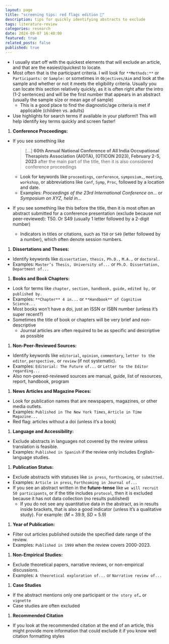 ```yaml
---
layout: page
title: "screening tips: red flags edition 🚩"
description: tips for quickly identifying abstracts to exclude
tags: literature-review
categories: research
date: 2024-09-07 16:40:00
featured: true
related_posts: false
published: true
---
```


- I usually start off with the quickest elements that will exclude an article, and that are the easiest/quickest to locate.
- Most often that is the participant criteria. I will look for `**Methods:**` or `Participants:` or `Sample:` or sometimes in `Objectives/Aim` and look at the sample and whether or not it meets the eligibility criteria. Usually you can locate this section relatively quickly, as it is often right after the intro (1-2 sentences) and will be the first number that appears in an abstract (usually the sample size or mean age of sample)
  - This is a good place to find the diagnostic/age criteria is met if applicable (children vs. adults)
- Use highlights for search terms if available in your platform!! This will help identify key terms quickly and screen faster!

1. **Conference Proceedings:**

- If you see something like

  > [...] **60th Annual National Conference of All India Occupational Therapists Association (AIOTA), (OTICON 2023), February 2-5, 2023** after the main part of the title, then it is also considered conference proceedings

  - Look for keywords like `proceedings`, `conference`, `symposium,`, `meeting`, `workshop`, or abbreviations like `Conf`, `Symp`, `Proc`, followed by a location and date.
  - Examples: _Proceedings of the 23rd International Conference on..._ or _Symposium on XYZ, held in..._

- If you see something like this before the title, then it is most often an abstract submitted for a conference presentation (exclude because not peer-reviewed): T50. Or S49 (usually 1 letter followed by a 2-digit number)
  - Indicators in titles or citations, such as `T50` or `S49` (letter followed by a number), which often denote session numbers.

1. **Dissertations and Theses:**

- Identify keywords like `dissertation,` `thesis,` `Ph.D.,` `M.A.,` or `doctoral.`
- Examples: `Master’s Thesis, University of...` or `Ph.D. Dissertation, Department of...`

1. **Books and Book Chapters:**

- Look for terms like `chapter,` `section,` `handbook,` `guide,` `edited by,` or `published by.`
- Examples: `**Chapter** 4 in...` or `**Handbook** of Cognitive Science...`
- Most books won’t have a doi, just an ISSN or ISBN number (unless it’s super recent?)
- Sometimes the title of book or chapters will be very brief and non-descriptive
  - Journal articles are often required to be as specific and descriptive as possible

1. **Non-Peer-Reviewed Sources:**

- Identify keywords like `editorial`, `opinion`, `commentary`, `letter to the editor`, `perspective,` or `review` (if not systematic).
- Examples: `Editorial: The Future of...` or `Letter to the Editor regarding...`
- Also non-peered-reviewed sources are manual, guide, list of resources, report, handbook, program

1. **News Articles and Magazine Pieces:**

- Look for publication names that are newspapers, magazines, or other media outlets.
- Examples: `Published in The New York Times`, `Article in Time Magazine...`
- Red flag: articles without a doi (unless it’s a book)

1. **Language and Accessibility:**

- Exclude abstracts in languages not covered by the review unless translation is feasible.
- Examples: `Published in Spanish` if the review only includes English-language studies.

1. **Publication Status:**

- Exclude abstracts with statuses like `in press`, `forthcoming`, or `submitted.`
- Examples: `Article in press`, `Forthcoming in Journal of...`
- If you see an abstract written in the **future-tense** like `we will recruit 50 participants`, or if the title includes `protocol`, then it is excluded because it has not data collection (no results published)
  - If you do not see any quantitative data in the abstract, as in results inside brackets, that is also a good indicator (unless it’s a qualitative study). For example: (_M_ = 39.9, _SD_ = 5.9)

1. **Year of Publication:**

- Filter out articles published outside the specified date range of the review.
- Examples: `Published in 1999` when the review covers 2000-2023.

1. **Non-Empirical Studies:**

- Exclude theoretical papers, narrative reviews, or non-empirical discussions.
- Examples: `A theoretical exploration of...` or `Narrative review of...`

1. **Case Studies**

- If the abstract mentions only one participant or `the story of…` or `vignette`
- Case studies are often excluded

1. **Recommended Citation**

- If you look at the recommended citation at the end of an article, this might provide more information that could exclude it if you know well citation formatting styles
